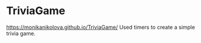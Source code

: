 # TriviaGame
https://monikanikolova.github.io/TriviaGame/
Used timers to create a simple trivia game.
